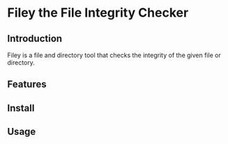 # Filey the File Integrity Checker

## Introduction

Filey is a file and directory tool that checks the integrity of the given file or directory.


## Features

## Install

## Usage